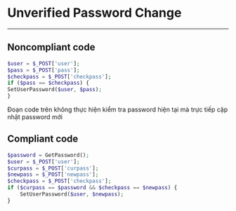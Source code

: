 # Unverified Password Change

<hr>

## Noncompliant code

```php
$user = $_POST['user'];
$pass = $_POST['pass'];
$checkpass = $_POST['checkpass'];
if ($pass == $checkpass) {
SetUserPassword($user, $pass);
}
```

Đoạn code trên không thực hiện kiểm tra password hiện tại mà trực tiếp cập nhật password mới

## Compliant code

```php
$password = GetPassword();
$user = $_POST['user'];
$curpass = $_POST['curpass'];
$newpass = $_POST['newpass'];
$checkpass = $_POST['checkpass'];
if ($curpass == $password && $checkpass == $newpass) {
    SetUserPassword($user, $newpass);
}
```